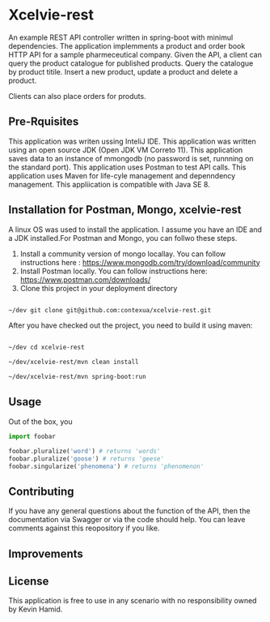 # Xcelvie-rest

An example REST API controller written in spring-boot with minimul dependencies. The application implemments a product and order book HTTP API for a sample pharmeceutical company. Given the API, a client can query the product catalogue for published products. Query the catalogue by product titile. Insert a new product, update a product and delete a product. 

Clients can also place orders for produts.

## Pre-Rquisites

This application was writen ussing InteliJ IDE.
This application was written using an open source JDK (Open JDK VM Correto 11).
This application saves data to an instance of mmongodb (no password is set, runnning on the standard port).
This application uses Postman to test API calls.
This application uses Maven for life-cyle management and depenndency management.
This appliication is compatible with Java SE 8.

## Installation for Postman, Mongo, xcelvie-rest

A linux OS was used to install the application. I assume you have an IDE and a JDK installed.For Postman and Mongo, you can follwo these steps. 

1. Install a community version of mongo locallay. You can follow instructions here : https://www.mongodb.com/try/download/community
2. Install Postman locally. You can follow instructions here: https://www.postman.com/downloads/ 
3. Clone this project in your deployment directory

```bash

~/dev git clone git@github.com:contexua/xcelvie-rest.git

```

After you have checked out the project, you need to build it using maven:

```bash

~/dev cd xcelvie-rest

~/dev/xcelvie-rest/mvn clean install

~/dev/xcelvie-rest/mvn spring-boot:run

```


## Usage

Out of the box, you 

```python
import foobar

foobar.pluralize('word') # returns 'words'
foobar.pluralize('goose') # returns 'geese'
foobar.singularize('phenomena') # returns 'phenomenon'
```

## Contributing
If you have any general questions about the function of the API, then the documentation via Swagger or via the code should help. You can leave comments against this reopository if you like.

## Improvements



## License
This application is free to use in any scenario with no responsibility owned by Kevin Hamid.
